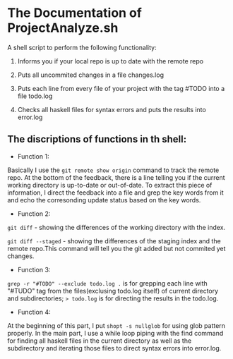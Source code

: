 # The Documentation of ProjectAnalyze.sh

A shell script to perform the following functionality:

 1. Informs you if your local repo is up to date with the remote repo
 
 2. Puts all uncommited changes in a file changes.log 
 
 3. Puts each line from every file of your project with the tag #TODO into a file todo.log

 4. Checks all haskell files for syntax errors and puts the results into error.log
 

## The discriptions of functions in th shell:

- Function 1:

Basically I use the `git remote show origin` command to track the remote repo. At the bottom of the feedback, there is a line telling you if the current working directory is up-to-date or out-of-date. To extract this piece of information, I direct the feedback into a file and grep the key words from it and echo the corresonding update status based on the key words.



- Function 2:

`git diff` - showing the differences of the working directory with the index.

`git diff --staged` - showing the differences of the staging index and the remote repo.This command will tell you the git added but not commited yet changes.



- Function 3:

`grep -r "#TODO" --exclude todo.log .` is for grepping each line with "#TUDO" tag from the files(exclusing todo.log itself) of current directory and subdirectories; 
`> todo.log` is for directing the results in the todo.log.



- Function 4:

At the beginning of this part, I put `shopt -s nullglob` for using glob pattern properly. In the main part, I use a while loop piping with the find command for finding all haskell files in the current directory as well as the subdirectory and iterating those files to direct syntax errors into error.log.


